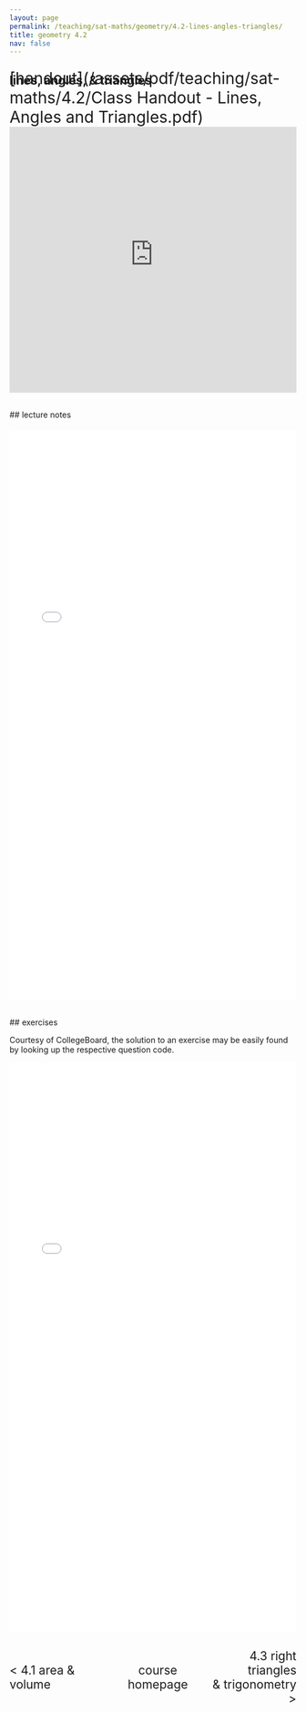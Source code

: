 ```yaml
---
layout: page
permalink: /teaching/sat-maths/geometry/4.2-lines-angles-triangles/
title: geometry 4.2
nav: false
---
```


## lines, angles, & triangles

<div style="margin-top: -50px;"></div>
<span style="float:right; font-size: 2em;">  [handout](/assets/pdf/teaching/sat-maths/4.2/Class Handout - Lines, Angles and Triangles.pdf)</span> 
<br> 
<div style="margin-top: 30px;"></div>
<iframe 
    class="rounded z-depth-1" 
    zoomable="true" 
    style="width: 100%; height: 350pt;" 
    src="https://www.youtube-nocookie.com/embed/D0P0moll8oE?si=Yzmj-wvGgkl6yy9t" 
    title="YouTube video player" 
    frameborder="0" 
    allow="accelerometer; autoplay; clipboard-write; encrypted-media; gyroscope; picture-in-picture; web-share" 
    referrerpolicy="strict-origin-when-cross-origin" 
    allowfullscreen>
</iframe>


<div style="margin-top: 30px;"></div>
## lecture notes
<div style="margin-top: 20px;"></div>

<center>
<iframe src="/assets/pdf/teaching/sat-maths/4.2/Notes - Lines, Angles and Triangles.pdf/" width="100%" height="1000" style="border: none;">
  <p>Your browser does not support iframes.</p>
</iframe>
</center>

<div style="margin-top: 30px;"></div>
## exercises 

Courtesy of CollegeBoard, the solution to an exercise may be easily found by looking up the respective question code.


<center>
<iframe src="/assets/pdf/teaching/sat-maths/4.2/Exercises - Lines, Angles and Triangles.pdf" width="100%" height="1000" style="border: none;">
  <p>Your browser does not support iframes.</p>
</iframe>
</center>

<div style="margin-top: 30px;"></div>
<div style="display: flex; justify-content: space-between; align-items: center;">
  <a href="/teaching/sat-maths/geometry/4.1-area-volume/" style="font-size: 1.5em; text-decoration: none;"> < 4.1 area & volume </a>
  <a href="/teaching/sat-maths/" style="font-size: 1.5em; text-decoration: none; text-align: center;"> course homepage </a>
  <a href="/teaching/sat-maths/geometry/4.3-right-triangles-trigonometry/" style="font-size: 1.5em; text-decoration: none; text-align: right;"> 4.3 right triangles <br> & trigonometry > </a>
</div>

